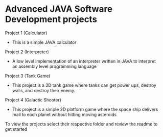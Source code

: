 # Advanced JAVA Software Development projects

Project 1 (Calculator)
- This is a simple JAVA calculator

Project 2 (Interpreter)
- A low level implementation of an interpreter written in JAVA to interpret an assembly level programming language

Project 3 (Tank Game)
- This project is a 2D tank game where tanks can get power ups, destroy walls, and destroy their enemy.

Project 4 (Galactic Shooter)
- This project is a simple 2D platform game where the space ship delivers mail to each planet without hitting moving asteroids


To view the projects select their respective folder and review the readme to get started
